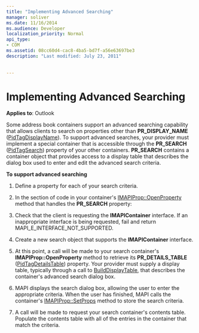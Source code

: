 ```yaml
---
title: "Implementing Advanced Searching"
manager: soliver
ms.date: 11/16/2014
ms.audience: Developer
localization_priority: Normal
api_type:
- COM
ms.assetid: 08cc60d4-cac8-4ba5-bd7f-a56e63697be3
description: "Last modified: July 23, 2011"
 
 
---
```


# Implementing Advanced Searching

  
  
**Applies to**: Outlook 
  
Some address book containers support an advanced searching capability that allows clients to search on properties other than **PR_DISPLAY_NAME** ([PidTagDisplayName](pidtagdisplayname-canonical-property.md)). To support advanced searches, your provider must implement a special container that is accessible through the **PR_SEARCH** ([PidTagSearch](pidtagsearch-canonical-property.md)) property of your other containers. **PR_SEARCH** contains a container object that provides access to a display table that describes the dialog box used to enter and edit the advanced search criteria. 
  
 **To support advanced searching**
  
1. Define a property for each of your search criteria.
    
2. In the section of code in your container's [IMAPIProp::OpenProperty](imapiprop-openproperty.md) method that handles the **PR_SEARCH** property: 
    
1. Check that the client is requesting the **IMAPIContainer** interface. If an inappropriate interface is being requested, fail and return MAPI_E_INTERFACE_NOT_SUPPORTED. 
    
2. Create a new search object that supports the **IMAPIContainer** interface. 
    
3. At this point, a call will be made to your search container's **IMAPIProp::OpenProperty** method to retrieve its **PR_DETAILS_TABLE** ([PidTagDetailsTable](pidtagdetailstable-canonical-property.md)) property. Your provider must supply a display table, typically through a call to [BuildDisplayTable](builddisplaytable.md), that describes the container's advanced search dialog box.
    
4. MAPI displays the search dialog box, allowing the user to enter the appropriate criteria. When the user has finished, MAPI calls the container's [IMAPIProp::SetProps](imapiprop-setprops.md) method to store the search criteria. 
    
5. A call will be made to request your search container's contents table. Populate the contents table with all of the entries in the container that match the criteria.
    

